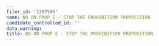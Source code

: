 ```yaml
---
filer_id: '1397586'
name: NO ON PROP E - STOP THE PROHIBITION PROPOSITION
candidate_controlled_id: ''
data_warning:
title: NO ON PROP E - STOP THE PROHIBITION PROPOSITION
---
```

